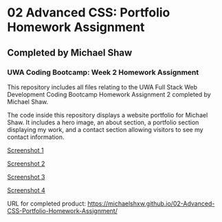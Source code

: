 # 02 Advanced CSS: Portfolio Homework Assignment
## Completed by Michael Shaw

### UWA Coding Bootcamp: Week 2 Homework Assignment

This repository includes all files relating to the UWA Full Stack Web Development Coding Bootcamp Homework Assignment 2 completed by Michael Shaw. 

The code inside this repository displays a website portfolio for Michael Shaw. It includes a hero image, an about section, a portfolio section displaying my work, and a contact section allowing visitors to see my contact information. 

[Screenshot 1](/Screenshots/screenshot-01.png)

[Screenshot 2](/Screenshots/screenshot-02.png)

[Screenshot 3](/Screenshots/screenshot-03.png)

[Screenshot 4](/Screenshots/screenshot-04.png)

URL for completed product: https://michaelshxw.github.io/02-Advanced-CSS-Portfolio-Homework-Assignment/
